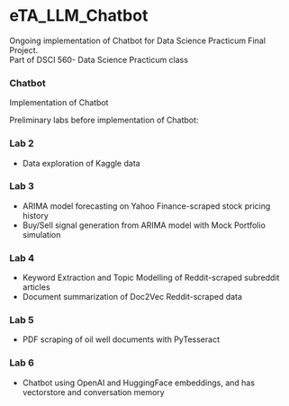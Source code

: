 # eTA_LLM_Chatbot
Ongoing implementation of Chatbot for Data Science Practicum Final Project. <br>
Part of DSCI 560- Data Science Practicum class <br>


### Chatbot
Implementation of Chatbot


Preliminary labs before implementation of Chatbot: 
### Lab 2
-   Data exploration of Kaggle data
### Lab 3
-   ARIMA model forecasting on Yahoo Finance-scraped stock pricing history
-   Buy/Sell signal generation from ARIMA model with Mock Portfolio simulation
### Lab 4
-   Keyword Extraction and Topic Modelling of Reddit-scraped subreddit articles
-   Document summarization of Doc2Vec Reddit-scraped data
### Lab 5
-   PDF scraping of oil well documents with PyTesseract
### Lab 6 
- Chatbot using OpenAI and HuggingFace embeddings, and has vectorstore and conversation memory
